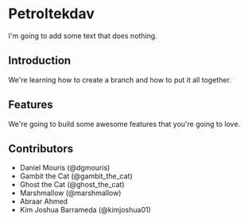 # Petroltekdav

I'm going to add some text that does nothing.

## Introduction
We're learning how to create a branch and how to put it all together.

## Features
We're going to build some awesome features that you're going to love.

## Contributors
- Daniel Mouris (@dgmouris)
- Gambit the Cat (@gambit_the_cat)
- Ghost the Cat (@ghost_the_cat)
- Marshmallow (@marshmallow)
- Abraar Ahmed
- Kim Joshua Barrameda (@kimjoshua01)
